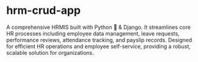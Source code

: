 # hrm-crud-app
A comprehensive HRMIS built with Python 🐍 &amp; Django. It streamlines core HR processes including employee data management, leave requests, performance reviews, attendance tracking, and payslip records. Designed for efficient HR operations and employee self-service, providing a robust, scalable solution for organizations.
